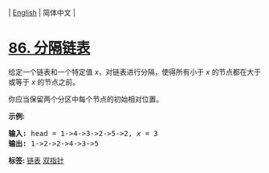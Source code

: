 | [English](README_EN.md) | 简体中文 |

# [86. 分隔链表](https://leetcode-cn.com/problems/partition-list)
<p>给定一个链表和一个特定值<em> x</em>，对链表进行分隔，使得所有小于 <em>x</em> 的节点都在大于或等于 <em>x</em> 的节点之前。</p>

<p>你应当保留两个分区中每个节点的初始相对位置。</p>

<p><strong>示例:</strong></p>

<pre><strong>输入:</strong> head = 1-&gt;4-&gt;3-&gt;2-&gt;5-&gt;2, <em>x</em> = 3
<strong>输出:</strong> 1-&gt;2-&gt;2-&gt;4-&gt;3-&gt;5
</pre>

**标签:**  [链表](https://leetcode-cn.com/tag/linked-list) [双指针](https://leetcode-cn.com/tag/two-pointers) 